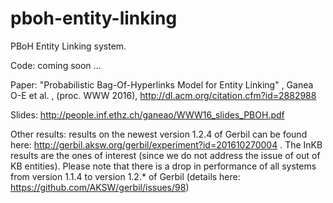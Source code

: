 # pboh-entity-linking

PBoH Entity Linking system.

Code: coming soon ...

Paper: "Probabilistic Bag-Of-Hyperlinks Model for Entity Linking" , Ganea O-E et al. , (proc. WWW 2016), http://dl.acm.org/citation.cfm?id=2882988

Slides: http://people.inf.ethz.ch/ganeao/WWW16_slides_PBOH.pdf

Other results: 
results on the newest version 1.2.4 of Gerbil can be found here: http://gerbil.aksw.org/gerbil/experiment?id=201610270004 . The InKB results are the ones of interest (since we do not address the issue of out of KB entities). Please note that there is a drop in performance of all systems from version 1.1.4 to version 1.2.* of Gerbil (details here: https://github.com/AKSW/gerbil/issues/98)
